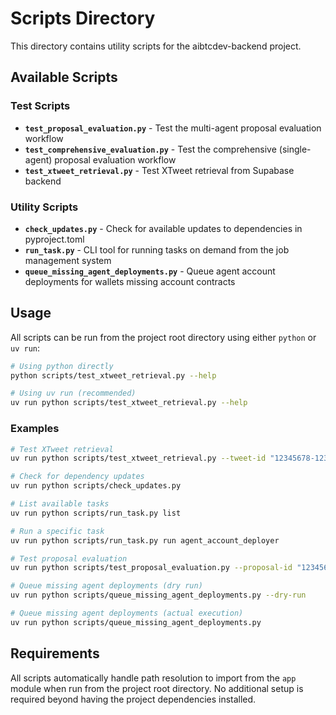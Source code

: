# Scripts Directory

This directory contains utility scripts for the aibtcdev-backend project.

## Available Scripts

### Test Scripts
- **`test_proposal_evaluation.py`** - Test the multi-agent proposal evaluation workflow
- **`test_comprehensive_evaluation.py`** - Test the comprehensive (single-agent) proposal evaluation workflow  
- **`test_xtweet_retrieval.py`** - Test XTweet retrieval from Supabase backend

### Utility Scripts
- **`check_updates.py`** - Check for available updates to dependencies in pyproject.toml
- **`run_task.py`** - CLI tool for running tasks on demand from the job management system
- **`queue_missing_agent_deployments.py`** - Queue agent account deployments for wallets missing account contracts

## Usage

All scripts can be run from the project root directory using either `python` or `uv run`:

```bash
# Using python directly
python scripts/test_xtweet_retrieval.py --help

# Using uv run (recommended)
uv run python scripts/test_xtweet_retrieval.py --help
```

### Examples

```bash
# Test XTweet retrieval
uv run python scripts/test_xtweet_retrieval.py --tweet-id "12345678-1234-5678-9012-123456789abc"

# Check for dependency updates
uv run python scripts/check_updates.py

# List available tasks
uv run python scripts/run_task.py list

# Run a specific task
uv run python scripts/run_task.py run agent_account_deployer

# Test proposal evaluation
uv run python scripts/test_proposal_evaluation.py --proposal-id "12345678-1234-5678-9012-123456789abc" --proposal-data "Test proposal content"

# Queue missing agent deployments (dry run)
uv run python scripts/queue_missing_agent_deployments.py --dry-run

# Queue missing agent deployments (actual execution)
uv run python scripts/queue_missing_agent_deployments.py
```

## Requirements

All scripts automatically handle path resolution to import from the `app` module when run from the project root directory. No additional setup is required beyond having the project dependencies installed. 